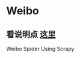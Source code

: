 # Weibo
## 看说明点 <a href="https://www.baidu.com/link?url=6fIqjbVt5xINc292vj00exT9qt-bPnED6X_6p-0l9oEa4PmJAZRicxQfru1FAV7MidKBSZshiUbABRvQUIUmOK&wd=&eqid=bce5b42600041a52000000065d2d4553">这里</a>
Weibo Spider Using Scrapy
